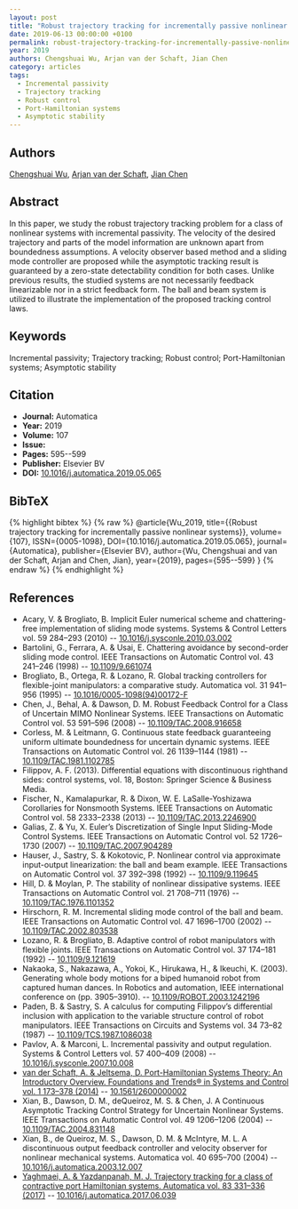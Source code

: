 ```yaml
---
layout: post
title: "Robust trajectory tracking for incrementally passive nonlinear systems"
date: 2019-06-13 00:00:00 +0100
permalink: robust-trajectory-tracking-for-incrementally-passive-nonlinear-systems
year: 2019
authors: Chengshuai Wu, Arjan van der Schaft, Jian Chen
category: articles
tags:
  - Incremental passivity
  - Trajectory tracking
  - Robust control
  - Port-Hamiltonian systems
  - Asymptotic stability
---
```

 
## Authors
[Chengshuai Wu](authors/chengshuai-wu), [Arjan van der Schaft](authors/arjan-van-der-schaft), [Jian Chen](authors/jian-chen)
 
## Abstract
In this paper, we study the robust trajectory tracking problem for a class of nonlinear systems with incremental passivity. The velocity of the desired trajectory and parts of the model information are unknown apart from boundedness assumptions. A velocity observer based method and a sliding mode controller are proposed while the asymptotic tracking result is guaranteed by a zero-state detectability condition for both cases. Unlike previous results, the studied systems are not necessarily feedback linearizable nor in a strict feedback form. The ball and beam system is utilized to illustrate the implementation of the proposed tracking control laws.
 
## Keywords
Incremental passivity; Trajectory tracking; Robust control; Port-Hamiltonian systems; Asymptotic stability
 
## Citation
- **Journal:** Automatica
- **Year:** 2019
- **Volume:** 107
- **Issue:** 
- **Pages:** 595--599
- **Publisher:** Elsevier BV
- **DOI:** [10.1016/j.automatica.2019.05.065](https://doi.org/10.1016/j.automatica.2019.05.065)
 
## BibTeX
{% highlight bibtex %}
{% raw %}
@article{Wu_2019,
  title={{Robust trajectory tracking for incrementally passive nonlinear systems}},
  volume={107},
  ISSN={0005-1098},
  DOI={10.1016/j.automatica.2019.05.065},
  journal={Automatica},
  publisher={Elsevier BV},
  author={Wu, Chengshuai and van der Schaft, Arjan and Chen, Jian},
  year={2019},
  pages={595--599}
}
{% endraw %}
{% endhighlight %}
 
## References
- Acary, V. & Brogliato, B. Implicit Euler numerical scheme and chattering-free implementation of sliding mode systems. Systems &amp; Control Letters vol. 59 284–293 (2010) -- [10.1016/j.sysconle.2010.03.002](https://doi.org/10.1016/j.sysconle.2010.03.002)
- Bartolini, G., Ferrara, A. & Usai, E. Chattering avoidance by second-order sliding mode control. IEEE Transactions on Automatic Control vol. 43 241–246 (1998) -- [10.1109/9.661074](https://doi.org/10.1109/9.661074)
- Brogliato, B., Ortega, R. & Lozano, R. Global tracking controllers for flexible-joint manipulators: a comparative study. Automatica vol. 31 941–956 (1995) -- [10.1016/0005-1098(94)00172-F](https://doi.org/10.1016/0005-1098(94)00172-F)
- Chen, J., Behal, A. & Dawson, D. M. Robust Feedback Control for a Class of Uncertain MIMO Nonlinear Systems. IEEE Transactions on Automatic Control vol. 53 591–596 (2008) -- [10.1109/TAC.2008.916658](https://doi.org/10.1109/TAC.2008.916658)
- Corless, M. & Leitmann, G. Continuous state feedback guaranteeing uniform ultimate boundedness for uncertain dynamic systems. IEEE Transactions on Automatic Control vol. 26 1139–1144 (1981) -- [10.1109/TAC.1981.1102785](https://doi.org/10.1109/TAC.1981.1102785)
- Filippov, A. F. (2013). Differential equations with discontinuous righthand sides: control systems, vol. 18, Boston: Springer Science & Business Media.
- Fischer, N., Kamalapurkar, R. & Dixon, W. E. LaSalle-Yoshizawa Corollaries for Nonsmooth Systems. IEEE Transactions on Automatic Control vol. 58 2333–2338 (2013) -- [10.1109/TAC.2013.2246900](https://doi.org/10.1109/TAC.2013.2246900)
- Galias, Z. & Yu, X. Euler’s Discretization of Single Input Sliding-Mode Control Systems. IEEE Transactions on Automatic Control vol. 52 1726–1730 (2007) -- [10.1109/TAC.2007.904289](https://doi.org/10.1109/TAC.2007.904289)
- Hauser, J., Sastry, S. & Kokotovic, P. Nonlinear control via approximate input-output linearization: the ball and beam example. IEEE Transactions on Automatic Control vol. 37 392–398 (1992) -- [10.1109/9.119645](https://doi.org/10.1109/9.119645)
- Hill, D. & Moylan, P. The stability of nonlinear dissipative systems. IEEE Transactions on Automatic Control vol. 21 708–711 (1976) -- [10.1109/TAC.1976.1101352](https://doi.org/10.1109/TAC.1976.1101352)
- Hirschorn, R. M. Incremental sliding mode control of the ball and beam. IEEE Transactions on Automatic Control vol. 47 1696–1700 (2002) -- [10.1109/TAC.2002.803538](https://doi.org/10.1109/TAC.2002.803538)
- Lozano, R. & Brogliato, B. Adaptive control of robot manipulators with flexible joints. IEEE Transactions on Automatic Control vol. 37 174–181 (1992) -- [10.1109/9.121619](https://doi.org/10.1109/9.121619)
- Nakaoka, S., Nakazawa, A., Yokoi, K., Hirukawa, H., & Ikeuchi, K. (2003). Generating whole body motions for a biped humanoid robot from captured human dances. In Robotics and automation, IEEE international conference on (pp. 3905–3910). -- [10.1109/ROBOT.2003.1242196](https://doi.org/10.1109/ROBOT.2003.1242196)
- Paden, B. & Sastry, S. A calculus for computing Filippov’s differential inclusion with application to the variable structure control of robot manipulators. IEEE Transactions on Circuits and Systems vol. 34 73–82 (1987) -- [10.1109/TCS.1987.1086038](https://doi.org/10.1109/TCS.1987.1086038)
- Pavlov, A. & Marconi, L. Incremental passivity and output regulation. Systems &amp; Control Letters vol. 57 400–409 (2008) -- [10.1016/j.sysconle.2007.10.008](https://doi.org/10.1016/j.sysconle.2007.10.008)
- [van der Schaft, A. & Jeltsema, D. Port-Hamiltonian Systems Theory: An Introductory Overview. Foundations and Trends® in Systems and Control vol. 1 173–378 (2014)](port-hamiltonian-systems-theory-an-introductory-overview-journal) -- [10.1561/2600000002](https://doi.org/10.1561/2600000002)
- Xian, B., Dawson, D. M., deQueiroz, M. S. & Chen, J. A Continuous Asymptotic Tracking Control Strategy for Uncertain Nonlinear Systems. IEEE Transactions on Automatic Control vol. 49 1206–1206 (2004) -- [10.1109/TAC.2004.831148](https://doi.org/10.1109/TAC.2004.831148)
- Xian, B., de Queiroz, M. S., Dawson, D. M. & McIntyre, M. L. A discontinuous output feedback controller and velocity observer for nonlinear mechanical systems. Automatica vol. 40 695–700 (2004) -- [10.1016/j.automatica.2003.12.007](https://doi.org/10.1016/j.automatica.2003.12.007)
- [Yaghmaei, A. & Yazdanpanah, M. J. Trajectory tracking for a class of contractive port Hamiltonian systems. Automatica vol. 83 331–336 (2017)](trajectory-tracking-for-a-class-of-contractive-port-hamiltonian-systems) -- [10.1016/j.automatica.2017.06.039](https://doi.org/10.1016/j.automatica.2017.06.039)

